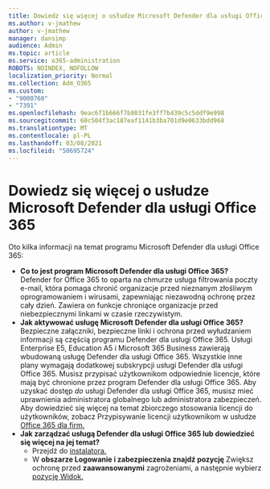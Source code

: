 ```yaml
---
title: Dowiedz się więcej o usłudze Microsoft Defender dla usługi Office 365
ms.author: v-jmathew
author: v-jmathew
manager: dansimp
audience: Admin
ms.topic: article
ms.service: o365-administration
ROBOTS: NOINDEX, NOFOLLOW
localization_priority: Normal
ms.collection: Adm_O365
ms.custom:
- "9000760"
- "7391"
ms.openlocfilehash: 9eac6f1b666f7b8031fe3ff7b439c5c5ddf9e998
ms.sourcegitcommit: 60c504f3ac187eaf1141b3ba701d9e0633bdd968
ms.translationtype: MT
ms.contentlocale: pl-PL
ms.lasthandoff: 03/08/2021
ms.locfileid: "50695724"
---
```

# <a name="learn-about-microsoft-defender-for-office-365"></a>Dowiedz się więcej o usłudze Microsoft Defender dla usługi Office 365

Oto kilka informacji na temat programu Microsoft Defender dla usługi Office 365:

- **Co to jest program Microsoft Defender dla usługi Office 365?**  
    Defender for Office 365 to oparta na chmurze usługa filtrowania poczty e-mail, która pomaga chronić organizacje przed nieznanym złośliwym oprogramowaniem i wirusami, zapewniając niezawodną ochronę przez cały dzień. Zawiera on funkcje chroniące organizacje przed niebezpiecznymi linkami w czasie rzeczywistym.
- **Jak aktywować usługę Microsoft Defender dla usługi Office 365?**  
    Bezpieczne załączniki, bezpieczne linki i ochrona przed wyłudzaniem informacji są częścią programu Defender dla usługi Office 365. Usługi Enterprise E5, Education A5 i Microsoft 365 Business zawierają wbudowaną usługę Defender dla usługi Office 365. Wszystkie inne plany wymagają dodatkowej subskrypcji usługi Defender dla usługi Office 365. Musisz przypisać użytkownikom odpowiednie licencje, które mają być chronione przez program Defender dla usługi Office 365. Aby uzyskać dostęp *do* usługi Defender dla usługi Office 365, musisz mieć uprawnienia administratora globalnego lub administratora zabezpieczeń.  Aby dowiedzieć się więcej na temat zbiorczego stosowania licencji do użytkowników, zobacz Przypisywanie licencji użytkownikom w usłudze [Office 365 dla firm.](https://go.microsoft.com/fwlink/?linkid=2093435)
- **Jak zarządzać usługą Defender dla usługi Office 365 lub dowiedzieć się więcej na jej temat?**  
  - Przejdź do [instalatora.](https://go.microsoft.com/fwlink/p/?linkid=2075721)  
  - W **obszarze Logowanie i zabezpieczenia znajdź pozycję** Zwiększ ochronę przed **zaawansowanymi** zagrożeniami, a następnie wybierz [pozycję Widok.](https://go.microsoft.com/fwlink/?linkid=2109302)
